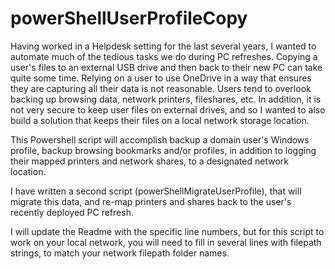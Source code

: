 # powerShellUserProfileCopy

Having worked in a Helpdesk setting for the last several years, I wanted to automate much of the tedious tasks we do during PC refreshes. Copying a user's files to an external USB drive and then back to their new PC can take quite some time. Relying on a user to use OneDrive in a way that ensures they are capturing all their data is not reasonable. Users tend to overlook backing up browsing data, network printers, fileshares, etc. In addition, it is not very secure to keep user files on external drives, and so I wanted to also build a solution that keeps their files on a local network storage location. 

This Powershell script will accomplish backup a domain user's Windows profile, backup browsing bookmarks and/or profiles, in addition to logging their mapped printers and network shares, to a designated network location. 

I have written a second script (powerShellMigrateUserProfile), that will migrate this data, and re-map printers and shares back to the user's recently deployed PC refresh.

I will update the Readme with the specific line numbers, but for this script to work on your local network, you will need to fill in several lines with filepath strings, to match your network filepath folder names. 
